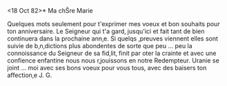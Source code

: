  <18 Oct 82>*
Ma chŠre Marie

Quelques mots seulement pour t'exprimer mes voeux et bon souhaits pour ton anniversaire. Le Seigneur qui t'a gard‚ jusqu'ici et fait tant de bien continuera dans la prochaine ann‚e. Si quelqs ‚preuves viennent elles sont suivie de b‚n‚dictions plus abondentes de sorte que peu … peu la connoissance du Seigneur de sa fid‚lit‚ finit par oter la crainte et avec une confience enfantine nous nous r‚jouissons en notre Redempteur. Uranie se joint … moi avec ses bons voeux pour vous tous, avec des baisers ton affection‚e  J. G.
